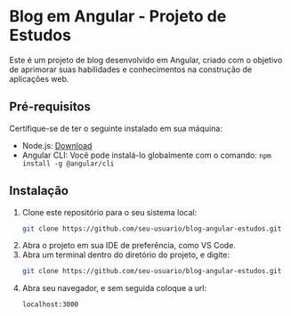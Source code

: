 # Blog em Angular - Projeto de Estudos

Este é um projeto de blog desenvolvido em Angular, criado com o objetivo de aprimorar suas habilidades e conhecimentos na construção de aplicações web.

## Pré-requisitos

Certifique-se de ter o seguinte instalado em sua máquina:

- Node.js: [Download](https://nodejs.org/)
- Angular CLI: Você pode instalá-lo globalmente com o comando: `npm install -g @angular/cli`

## Instalação

1. Clone este repositório para o seu sistema local:
   ```sh
   git clone https://github.com/seu-usuario/blog-angular-estudos.git
2. Abra o projeto em sua IDE de preferência, como VS Code.
3. Abra um terminal dentro do diretório do projeto, e digite:
   ```sh
   git clone https://github.com/seu-usuario/blog-angular-estudos.git
4. Abra seu navegador, e sem seguida coloque a url:
    ```sh
   localhost:3000
